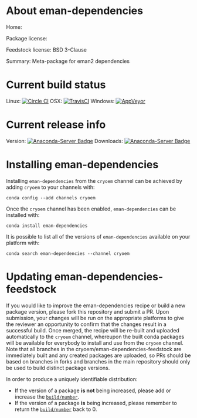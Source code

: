 About eman-dependencies
=======================

Home: 

Package license: 

Feedstock license: BSD 3-Clause

Summary: Meta-package for eman2 dependencies



Current build status
====================

Linux: [![Circle CI](https://circleci.com/gh/cryoem/eman-dependencies-feedstock.svg?style=shield)](https://circleci.com/gh/cryoem/eman-dependencies-feedstock)
OSX: [![TravisCI](https://travis-ci.org/cryoem/eman-dependencies-feedstock.svg?branch=master)](https://travis-ci.org/cryoem/eman-dependencies-feedstock)
Windows: [![AppVeyor](https://ci.appveyor.com/api/projects/status/github/cryoem/eman-dependencies-feedstock?svg=True)](https://ci.appveyor.com/project/cryoem/eman-dependencies-feedstock/branch/master)

Current release info
====================
Version: [![Anaconda-Server Badge](https://anaconda.org/cryoem/eman-dependencies/badges/version.svg)](https://anaconda.org/cryoem/eman-dependencies)
Downloads: [![Anaconda-Server Badge](https://anaconda.org/cryoem/eman-dependencies/badges/downloads.svg)](https://anaconda.org/cryoem/eman-dependencies)

Installing eman-dependencies
============================

Installing `eman-dependencies` from the `cryoem` channel can be achieved by adding `cryoem` to your channels with:

```
conda config --add channels cryoem
```

Once the `cryoem` channel has been enabled, `eman-dependencies` can be installed with:

```
conda install eman-dependencies
```

It is possible to list all of the versions of `eman-dependencies` available on your platform with:

```
conda search eman-dependencies --channel cryoem
```




Updating eman-dependencies-feedstock
====================================

If you would like to improve the eman-dependencies recipe or build a new
package version, please fork this repository and submit a PR. Upon submission,
your changes will be run on the appropriate platforms to give the reviewer an
opportunity to confirm that the changes result in a successful build. Once
merged, the recipe will be re-built and uploaded automatically to the
`cryoem` channel, whereupon the built conda packages will be available for
everybody to install and use from the `cryoem` channel.
Note that all branches in the cryoem/eman-dependencies-feedstock are
immediately built and any created packages are uploaded, so PRs should be based
on branches in forks and branches in the main repository should only be used to
build distinct package versions.

In order to produce a uniquely identifiable distribution:
 * If the version of a package **is not** being increased, please add or increase
   the [``build/number``](http://conda.pydata.org/docs/building/meta-yaml.html#build-number-and-string).
 * If the version of a package **is** being increased, please remember to return
   the [``build/number``](http://conda.pydata.org/docs/building/meta-yaml.html#build-number-and-string)
   back to 0.
